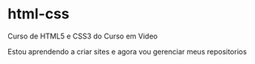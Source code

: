 # html-css
Curso de HTML5 e CSS3 do Curso em Video

Estou aprendendo a criar sites e agora vou gerenciar meus repositorios
